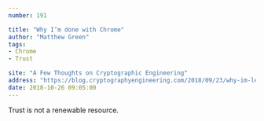 ```yaml
---
number: 191

title: "Why I’m done with Chrome"
author: "Matthew Green"
tags:
- Chrome
- Trust

site: "A Few Thoughts on Cryptographic Engineering"
address: "https://blog.cryptographyengineering.com/2018/09/23/why-im-leaving-chrome/"
date: 2018-10-26 09:05:00
---
```


Trust is not a renewable resource.
